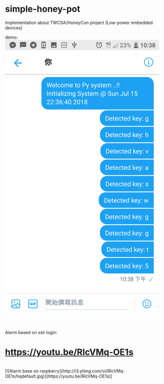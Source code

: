 # simple-honey-pot
Implementation about TWCSA/HoneyCon project (Low-power embedded devices)

demo:
![image](https://github.com/PPPPPPPy/simple-honey-pot/blob/master/demo.png)


<br /> <br />
Alarm based on ssh login: <br />

# https://youtu.be/RIcVMq-OE1s
<br />
[![Alarm base on raspberry](http://i3.ytimg.com/vi/RIcVMq-OE1s/hqdefault.jpg)](https://youtu.be/RIcVMq-OE1s)]
